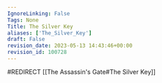 ```yaml
---
IgnoreLinking: False
Tags: None
Title: The Silver Key
aliases: ['The_Silver_Key']
draft: False
revision_date: 2023-05-13 14:43:46+00:00
revision_id: 100728
---
```


#REDIRECT [[The Assassin's Gate#The Silver Key]]